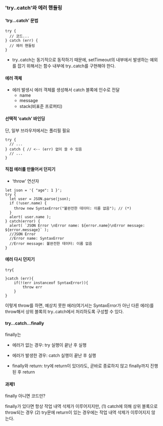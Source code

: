 ### 'try..catch'와 에러 핸들링

#### ‘try…catch’ 문법

```
try {
  // 코드...
} catch (err) {
  // 에러 핸들링
}
```

- try..catch는 동기적으로 동작하기 때문에, setTimeout의 내부에서 발생하는 예외를 잡기 위해서는 함수 내부에 try..catch를 구현해야 한다.

#### 에러 객체

- 에러 발생시 에러 객체를 생성해서 catch 블록에 인수로 전달
  - name
  - message
  - stack(비표준 프로퍼티)

#### 선택적 ‘catch’ 바인딩

단, 일부 브라우저에서는 폴리필 필요

```
try {
  // ...
} catch { // <-- (err) 없이 쓸 수 있음
  // ...
}
```

#### 직접 에러를 만들어서 던지기

- ‘throw’ 연산자

```
let json = '{ "age": 1 }';
try {
  let user = JSON.parse(json);
  if (!user.name) {
    throw new SyntaxError("불완전한 데이터: 이름 없음"); // (*)
  }
  alert( user.name );
} catch(error) {
  alert( `JSON Error \nError name: ${error.name}\nError message: ${error.message}` );
  //JSON Error
  //Error name: SyntaxError
  //Error message: 불완전한 데이터: 이름 없음
}
```

#### 에러 다시 던지기

```
try{

}catch (err){
    if(!(err instanceof SyntaxError)){
        throw err
    }
}
```

이렇게 throw를 하면, 예상치 못한 에러(여기서는 SyntaxError가 아닌 다른 에러)를 throw해서 상위 블록의 try..catch에서 처리하도록 구성할 수 있다.

#### try…catch…finally

finally는

- 에러가 없는 경우: try 실행이 끝난 후 실행
- 에러가 발생한 경우: catch 실행이 끝난 후 실행

- finally와 return: try에 return이 있더라도, 곧바로 종료하지 않고 finally까지 진행된 후 return

#### 과제1

finally 아니면 코드만?

finally가 있다면 항상 작업 내역 삭제가 이루어지지만, (1) catch에 의해 상위 블록으로 throw되는 경우 (2) try문에 return이 있는 경우에는 작업 내역 삭제가 이루어지지 않는다.
